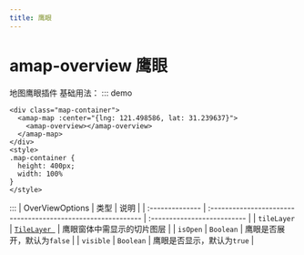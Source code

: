 ```yaml
---
title: 鹰眼
---
```

# amap-overview   鹰眼
地图鹰眼插件
基础用法：
::: demo
```vue
<div class="map-container">
  <amap-map :center="{lng: 121.498586, lat: 31.239637}">
    <amap-overview></amap-overview>
  </amap-map>
</div>
<style>
.map-container {
  height: 400px;
  width: 100%
}
</style>
```
:::
| OverViewOptions | 类型                                                         | 说明                        |
| :-------------- | :----------------------------------------------------------- | :-------------------------- |
| `tileLayer`     | [`TileLayer `](https://lbs.amap.com/api/javascript-api/reference/layer#TileLayer) | 鹰眼窗体中需显示的切片图层  |
| `isOpen`        | `Boolean`                                                    | 鹰眼是否展开，默认为`false` |
| `visible`       | `Boolean`                                                    | 鹰眼是否显示，默认为`true`  |